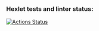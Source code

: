 ### Hexlet tests and linter status:
[![Actions Status](https://github.com/Tural-Aliyev/php-project-lvl1/workflows/hexlet-check/badge.svg)](https://github.com/Tural-Aliyev/php-project-lvl1/actions)
